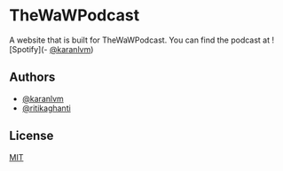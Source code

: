 
# TheWaWPodcast

A website that is built for TheWaWPodcast.
You can find the podcast at ![Spotify](- [@karanlvm](https://www.github.com/karanlvm))
## Authors

- [@karanlvm](https://www.github.com/karanlvm)
- [@ritikaghanti](https://www.github.com/ritikaghanti)


## License

[MIT](https://choosealicense.com/licenses/mit/)